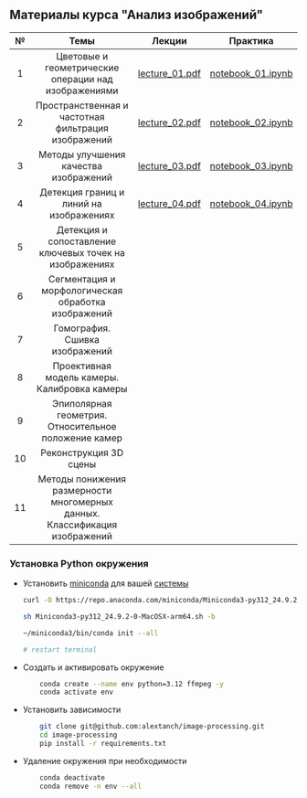 ##  Материалы курса "Анализ изображений"

| № |Темы| Лекции | Практика |
|:-:|:------:|:------:|:---------:|
| 1  |Цветовые и геометрические операции над изображениями|[lecture_01.pdf](lectures/lecture_01.pdf)| [notebook_01.ipynb](notebooks/notebook_01.ipynb)|
| 2  |Пространственная и частотная фильтрация изображений|[lecture_02.pdf](lectures/lecture_02.pdf)| [notebook_02.ipynb](notebooks/notebook_02.ipynb)|
| 3  |Методы улучшения качества изображений|[lecture_03.pdf](lectures/lecture_03.pdf)|[notebook_03.ipynb](notebooks/notebook_03.ipynb)|
| 4  |Детекция границ и линий на изображениях|[lecture_04.pdf](lectures/lecture_04.pdf)|[notebook_04.ipynb](notebooks/notebook_04.ipynb)|
| 5  |Детекция и сопоставление ключевых точек на изображениях|||
| 6  |Сегментация и морфологическая обработка изображений|||
| 7  |Гомография. Сшивка изображений|||
| 8  |Проективная модель камеры. Калибровка камеры|||
| 9  |Эпиполярная геометрия. Относительное положение камер|||
| 10 |Реконструкция 3D сцены|||
| 11 |Методы понижения размерности многомерных данных. Классификация изображений|||


### Установка Python окружения

- Установить [miniconda](https://anaconda.com/docs/getting-started/miniconda/install) для вашей [системы](https://repo.anaconda.com/miniconda)

    ```bash
    curl -O https://repo.anaconda.com/miniconda/Miniconda3-py312_24.9.2-0-MacOSX-arm64.sh

    sh Miniconda3-py312_24.9.2-0-MacOSX-arm64.sh -b

    ~/miniconda3/bin/conda init --all

    # restart terminal
    ```
- Создать и активировать окружение 
    ```bash
        conda create --name env python=3.12 ffmpeg -y
        conda activate env
    ```
- Установить зависимости
    ```bash
        git clone git@github.com:alextanch/image-processing.git
        cd image-processing
        pip install -r requirements.txt
    ```

- Удаление окружения при необходимости
    ```bash
        conda deactivate
        conda remove -n env --all
    ```



